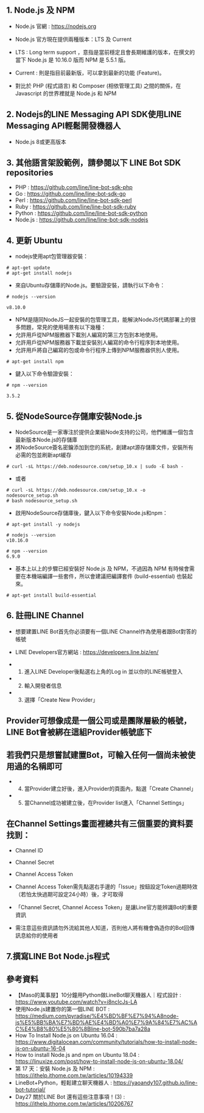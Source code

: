 ## 1. Node.js 及 NPM
- Node.js 官網 : https://nodejs.org

- Node.js 官方現在提供兩種版本：LTS 及 Current
- LTS : Long term support ，意指是當前穩定且會長期維護的版本，在撰文的當下 Node.js 是 10.16.0 版而 NPM 是 5.5.1 版。
- Current : 則是指目前最新版，可以拿到最新的功能 (Feature)。

- 對比於 PHP (程式語言) 和 Composer (相依管理工具) 之間的關係，在 Javascript 的世界裡就是 Node.js 和 NPM

## 2. Nodejs的LINE Messaging API SDK使用LINE Messaging API輕鬆開發機器人
- Node.js 8或更高版本


## 3. 其他語言架設範例，請參閱以下 LINE Bot SDK repositories
- PHP : https://github.com/line/line-bot-sdk-php
- Go : https://github.com/line/line-bot-sdk-go
- Perl : https://github.com/line/line-bot-sdk-perl
- Ruby : https://github.com/line/line-bot-sdk-ruby
- Python : https://github.com/line/line-bot-sdk-python
- Node.js : https://github.com/line/line-bot-sdk-nodejs


## 4. 更新 Ubuntu
- nodejs使用apt包管理器安裝：
```
# apt-get update
# apt-get install nodejs
```

- 來自Ubuntu存儲庫的Node.js。要驗證安裝，請執行以下命令：
```
# nodejs --version
```
```
v8.10.0
```

- NPM是隨同NodeJS一起安裝的包管理工具，能解決NodeJS代碼部署上的很多問題，常見的使用場景有以下幾種：
- 允許用戶從NPM服務器下載別人編寫的第三方包到本地使用。
- 允許用戶從NPM服務器下載並安裝別人編寫的命令行程序到本地使用。
- 允許用戶將自己編寫的包或命令行程序上傳到NPM服務器供別人使用。
```
# apt-get install npm
```

- 鍵入以下命令驗證安裝：
```
# npm --version
```

```
3.5.2
```

## 5. 從NodeSource存儲庫安裝Node.js
- NodeSource是一家專注於提供企業級Node支持的公司，他們維護一個包含最新版本Node.js的存儲庫
- 將NodeSource簽名密鑰添加到您的系統，創建apt源存儲庫文件，安裝所有必需的包並刷新apt緩存
```
# curl -sL https://deb.nodesource.com/setup_10.x | sudo -E bash -
```

- 或者
```
# curl -sL https://deb.nodesource.com/setup_10.x -o nodesource_setup.sh
# bash nodesource_setup.sh
```

- 啟用NodeSource存儲庫後，鍵入以下命令安裝Node.js和npm：
```
# apt-get install -y nodejs

# nodejs --version
v10.16.0

# npm --version
6.9.0
```

- 基本上以上的步驟已經安裝好 Node.js 及 NPM，不過因為 NPM 有時候會需要在本機端編譯一些套件，所以會建議把編譯套件 (build-essential) 也裝起來。
```
# apt-get install build-essential
```

## 6. 註冊LINE Channel
- 想要建置LINE Bot首先你必須要有一個LINE Channel作為使用者跟Bot對答的帳號
- LINE Developers官方網站 : https://developers.line.biz/en/

- 1. 進入LINE Developer後點選右上角的Log in 並以你的LINE帳號登入
- 2. 輸入開發者信息
- 3. 選擇「Create New Provider」

## Provider可想像成是一個公司或是團隊層級的帳號，LINE Bot會被綁在這組Provider帳號底下

## 若我們只是想嘗試建置Bot，可輸入任何一個尚未被使用過的名稱即可

- 4. 當Provider建立好後，進入Provider的頁面內，點選「Create Channel」
- 5. 當Channel成功被建立後，在Provider list進入「Channel Settings」

## 在Channel Settings畫面裡總共有三個重要的資料要找到：
- Channel ID
- Channel Secret
- Channel Access Token

- Channel Access Token需先點選右手邊的「Issue」按鈕設定Token過期時效（若怕太快過期可設定24小時）後，才可取得

- 「Channel Secret, Channel Access Token」是讓Line官方能辨識Bot的重要資訊
- 需注意這些資訊請勿外流給其他人知道，否則他人將有機會偽造你的Bot回傳訊息給你的使用者


## 7.撰寫LINE Bot Node.js程式

## 參考資料
- 【Maso的萬事屋】10分鐘用Python做LineBot聊天機器人｜程式設計 : https://www.youtube.com/watch?v=i8ncIcJs-LA
- 使用Node.js建置你的第一個LINE BOT : https://medium.com/pyradise/%E4%BD%BF%E7%94%A8node-js%E5%BB%BA%E7%BD%AE%E4%BD%A0%E7%9A%84%E7%AC%AC%E4%B8%80%E5%80%8Bline-bot-590b7ba7a28a
- How To Install Node.js on Ubuntu 16.04 : https://www.digitalocean.com/community/tutorials/how-to-install-node-js-on-ubuntu-16-04
- How to install Node.js and npm on Ubuntu 18.04 : https://linuxize.com/post/how-to-install-node-js-on-ubuntu-18.04/
- 第 17 天：安裝 Node.js 及 NPM : https://ithelp.ithome.com.tw/articles/10194339
- LineBot+Python，輕鬆建立聊天機器人 : https://yaoandy107.github.io/line-bot-tutorial/
- Day27 關於LINE Bot 還有這些注意事項！(3) : https://ithelp.ithome.com.tw/articles/10206767


